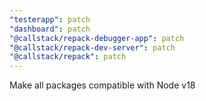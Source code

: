 ```yaml
---
"testerapp": patch
"dashboard": patch
"@callstack/repack-debugger-app": patch
"@callstack/repack-dev-server": patch
"@callstack/repack": patch
---
```


Make all packages compatible with Node v18

